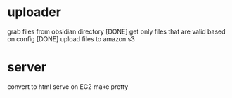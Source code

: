 # uploader 
grab files from obsidian directory [DONE]
get only files that are valid based on config [DONE]
upload files to amazon s3
 
# server
convert to html
serve on EC2 
make pretty
